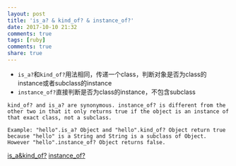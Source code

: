 ```yaml
---
layout: post
title: 'is_a? & kind_of? & instance_of?'
date: 2017-10-10 21:32
comments: true
tags: [ruby]
comments: true
share: true
---
```

* `is_a?`和`kind_of?`用法相同，传递一个class，判断对象是否为class的instance或者subclass的instance
* `instance_of?`直接判断是否为class的instance，不包含subclass
```
kind_of? and is_a? are synonymous. instance_of? is different from the other two in that it only returns true if the object is an instance of that exact class, not a subclass.

Example: "hello".is_a? Object and "hello".kind_of? Object return true because "hello" is a String and String is a subclass of Object. However "hello".instance_of? Object returns false.
```

[is_a&kind_of?](https://ref.xaio.jp/ruby/classes/object/kind_of)
[instance_of?](https://stackoverflow.com/questions/3893278/ruby-kind-of-vs-instance-of-vs-is-a)